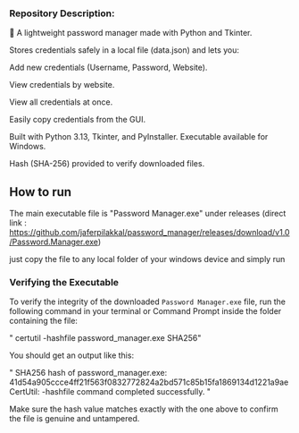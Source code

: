 ### Repository Description:

🔐 A lightweight password manager made with Python and Tkinter.

Stores credentials safely in a local file (data.json) and lets you:

Add new credentials (Username, Password, Website).

View credentials by website.

View all credentials at once.

Easily copy credentials from the GUI.

Built with Python 3.13, Tkinter, and PyInstaller.
Executable available for Windows.

Hash (SHA-256) provided to verify downloaded files.

## How to run

The main executable file is "Password Manager.exe" under releases 
(direct link : https://github.com/jaferpilakkal/password_manager/releases/download/v1.0/Password.Manager.exe)

just copy the file to any local folder of your windows device and simply run


### Verifying the Executable

To verify the integrity of the downloaded `Password Manager.exe` file, 
run the following command in your terminal or Command Prompt inside the folder containing the file:

" certutil -hashfile password_manager.exe SHA256" 

You should get an output like this:

" SHA256 hash of password_manager.exe:
41d54a905ccce4ff21f563f0832772824a2bd571c85b15fa1869134d1221a9ae
CertUtil: -hashfile command completed successfully. "

Make sure the hash value matches exactly with the one above to confirm the file is genuine and untampered.

